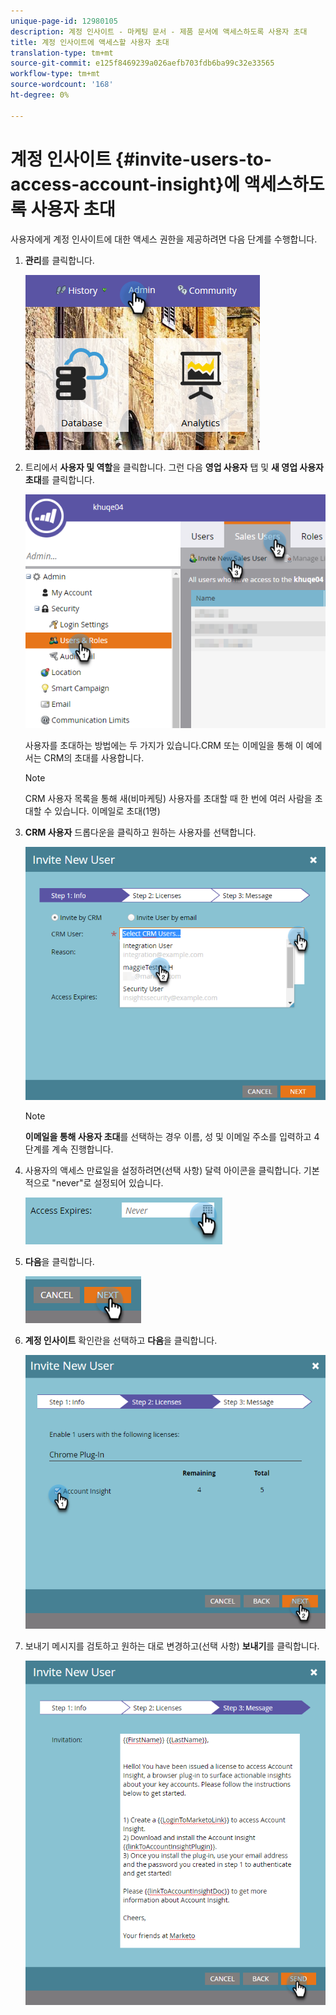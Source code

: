 ```yaml
---
unique-page-id: 12980105
description: 계정 인사이트 - 마케팅 문서 - 제품 문서에 액세스하도록 사용자 초대
title: 계정 인사이트에 액세스할 사용자 초대
translation-type: tm+mt
source-git-commit: e125f8469239a026aefb703fdb6ba99c32e33565
workflow-type: tm+mt
source-wordcount: '168'
ht-degree: 0%

---
```



# 계정 인사이트 {#invite-users-to-access-account-insight}에 액세스하도록 사용자 초대

사용자에게 계정 인사이트에 대한 액세스 권한을 제공하려면 다음 단계를 수행합니다.

1. **관리**&#x200B;를 클릭합니다.

   ![](assets/admin-1.png)

1. 트리에서 **사용자 및 역할**&#x200B;을 클릭합니다. 그런 다음 **영업 사용자** 탭 및 **새 영업 사용자 초대**&#x200B;를 클릭합니다.

   ![](assets/two-6.png)

   사용자를 초대하는 방법에는 두 가지가 있습니다.CRM 또는 이메일을 통해 이 예에서는 CRM의 초대를 사용합니다.

   >[!NOTE]
   >
   >CRM 사용자 목록을 통해 새(비마케팅) 사용자를 초대할 때 한 번에 여러 사람을 초대할 수 있습니다. 이메일로 초대(1명)

1. **CRM 사용자** 드롭다운을 클릭하고 원하는 사용자를 선택합니다.

   ![](assets/three-5.png)

   >[!NOTE]
   >
   >**이메일을 통해 사용자 초대**&#x200B;를 선택하는 경우 이름, 성 및 이메일 주소를 입력하고 4단계를 계속 진행합니다.

1. 사용자의 액세스 만료일을 설정하려면(선택 사항) 달력 아이콘을 클릭합니다. 기본적으로 &quot;never&quot;로 설정되어 있습니다.

   ![](assets/four-5.png)

1. **다음**&#x200B;을 클릭합니다.

   ![](assets/five-5.png)

1. **계정 인사이트** 확인란을 선택하고 **다음**&#x200B;을 클릭합니다.

   ![](assets/six-3.png)

1. 보내기 메시지를 검토하고 원하는 대로 변경하고(선택 사항) **보내기**&#x200B;를 클릭합니다.

   ![](assets/seven-2.png)
